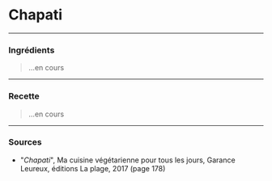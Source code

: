 # Chapati

---

### Ingrédients

> ...en cours

---

### Recette

> ...en cours

---

### Sources

* "*Chapati*", Ma cuisine végétarienne pour tous les jours, Garance Leureux, éditions La plage, 2017 (page 178)
